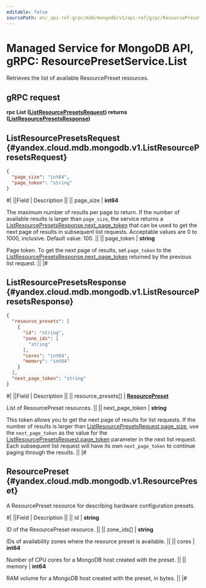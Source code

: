 ```yaml
---
editable: false
sourcePath: en/_api-ref-grpc/mdb/mongodb/v1/api-ref/grpc/ResourcePreset/list.md
---
```


# Managed Service for MongoDB API, gRPC: ResourcePresetService.List

Retrieves the list of available ResourcePreset resources.

## gRPC request

**rpc List ([ListResourcePresetsRequest](#yandex.cloud.mdb.mongodb.v1.ListResourcePresetsRequest)) returns ([ListResourcePresetsResponse](#yandex.cloud.mdb.mongodb.v1.ListResourcePresetsResponse))**

## ListResourcePresetsRequest {#yandex.cloud.mdb.mongodb.v1.ListResourcePresetsRequest}

```json
{
  "page_size": "int64",
  "page_token": "string"
}
```

#|
||Field | Description ||
|| page_size | **int64**

The maximum number of results per page to return. If the number of available
results is larger than `page_size`, the service returns a [ListResourcePresetsResponse.next_page_token](#yandex.cloud.mdb.mongodb.v1.ListResourcePresetsResponse)
that can be used to get the next page of results in subsequent list requests.
Acceptable values are 0 to 1000, inclusive. Default value: 100. ||
|| page_token | **string**

Page token. To get the next page of results, set `page_token` to the
[ListResourcePresetsResponse.next_page_token](#yandex.cloud.mdb.mongodb.v1.ListResourcePresetsResponse) returned by the previous list request. ||
|#

## ListResourcePresetsResponse {#yandex.cloud.mdb.mongodb.v1.ListResourcePresetsResponse}

```json
{
  "resource_presets": [
    {
      "id": "string",
      "zone_ids": [
        "string"
      ],
      "cores": "int64",
      "memory": "int64"
    }
  ],
  "next_page_token": "string"
}
```

#|
||Field | Description ||
|| resource_presets[] | **[ResourcePreset](#yandex.cloud.mdb.mongodb.v1.ResourcePreset)**

List of ResourcePreset resources. ||
|| next_page_token | **string**

This token allows you to get the next page of results for list requests. If the number of results
is larger than [ListResourcePresetsRequest.page_size](#yandex.cloud.mdb.mongodb.v1.ListResourcePresetsRequest), use the `next_page_token` as the value
for the [ListResourcePresetsRequest.page_token](#yandex.cloud.mdb.mongodb.v1.ListResourcePresetsRequest) parameter in the next list request. Each subsequent
list request will have its own `next_page_token` to continue paging through the results. ||
|#

## ResourcePreset {#yandex.cloud.mdb.mongodb.v1.ResourcePreset}

A ResourcePreset resource for describing hardware configuration presets.

#|
||Field | Description ||
|| id | **string**

ID of the ResourcePreset resource. ||
|| zone_ids[] | **string**

IDs of availability zones where the resource preset is available. ||
|| cores | **int64**

Number of CPU cores for a MongoDB host created with the preset. ||
|| memory | **int64**

RAM volume for a MongoDB host created with the preset, in bytes. ||
|#
